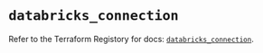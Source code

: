 # `databricks_connection`

Refer to the Terraform Registory for docs: [`databricks_connection`](https://registry.terraform.io/providers/databricks/databricks/1.30.0/docs/resources/connection).
